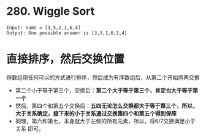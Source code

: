 # 280. Wiggle Sort
```
Input: nums = [3,5,2,1,6,4]
Output: One possible answer is [3,5,1,6,2,4]
```
# 直接排序，然后交换位置

将数组用任何可以的方式进行排序，然后成为有序数组后，从第二个开始两两交换
* 第二个小于等于第三个，交换后：**第二个大于等于第三个，肯定也大于等于第一个**
* 然后，第四个和第五个交换后：**五四无论怎么交换都大于等于第三个，所以，大于关系确定，接下来的小于关系通过交换第四个和第五个得到保障**
* 同理，第六和第七，本身就大于左侧的所有元素，所以，将6/7交换满足小于关系 即可。


